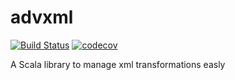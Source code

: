 # advxml
[![Build Status](https://travis-ci.org/DavidGeirola/advxml.svg?branch=master)](https://travis-ci.org/DavidGeirola/advxml)
[![codecov](https://codecov.io/gh/DavidGeirola/advxml/branch/master/graph/badge.svg)](https://codecov.io/gh/DavidGeirola/advxml)

A Scala library to manage xml transformations easly
